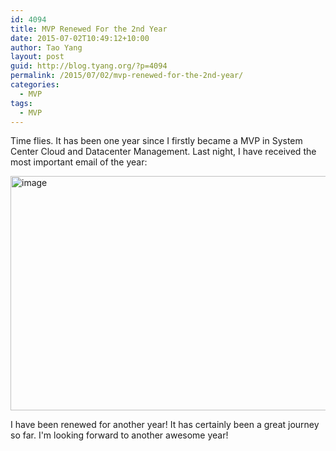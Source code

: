 ```yaml
---
id: 4094
title: MVP Renewed For the 2nd Year
date: 2015-07-02T10:49:12+10:00
author: Tao Yang
layout: post
guid: http://blog.tyang.org/?p=4094
permalink: /2015/07/02/mvp-renewed-for-the-2nd-year/
categories:
  - MVP
tags:
  - MVP
---
```

Time flies. It has been one year since I firstly became a MVP in System Center Cloud and Datacenter Management. Last night, I have received the most important email of the year:

<a href="http://blog.tyang.org/wp-content/uploads/2015/07/image.png"><img style="background-image: none; padding-top: 0px; padding-left: 0px; display: inline; padding-right: 0px; border: 0px;" title="image" src="http://blog.tyang.org/wp-content/uploads/2015/07/image_thumb.png" alt="image" width="706" height="375" border="0" /></a>

I have been renewed for another year! It has certainly been a great journey so far. I'm looking forward to another awesome year!
